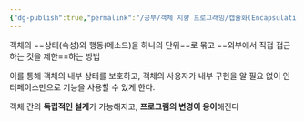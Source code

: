```yaml
---
{"dg-publish":true,"permalink":"/공부/객체 지향 프로그래밍/캡슐화(Encapsulation)/","dgPassFrontmatter":true}
---
```



객체의 ==상태(속성)와 행동(메소드)을 하나의 단위==로 묶고 ==외부에서 직접 접근하는 것을 제한==하는 방법

이를 통해 객체의 내부 상태를 보호하고, 객체의 사용자가 내부 구현을 알 필요 없이 인터페이스만으로 기능을 사용할 수 있게 한다.

객체 간의 **독립적인 설계**가 가능해지고, **프로그램의 변경이 용이**해진다